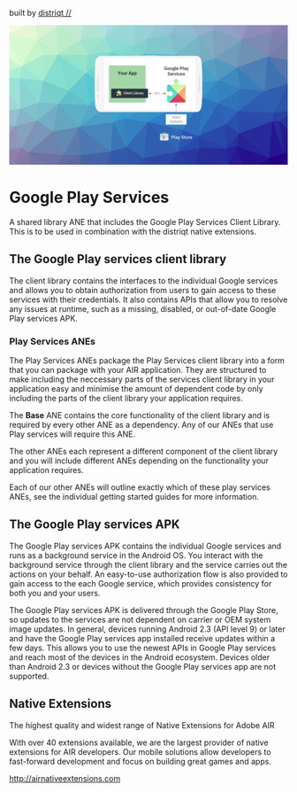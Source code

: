
built by [distriqt //](http://airnativeextensions.com) 

![](images/promo.png)


# Google Play Services 

A shared library ANE that includes the Google Play Services Client Library.
This is to be used in combination with the distriqt native extensions.


## The Google Play services client library

The client library contains the interfaces to the individual Google services and allows you to obtain 
authorization from users to gain access to these services with their credentials. 
It also contains APIs that allow you to resolve any issues at runtime, such as a missing, disabled, 
or out-of-date Google Play services APK. 



### Play Services ANEs

The Play Services ANEs package the Play Services client library into a form that you can package with your AIR application.
They are structured to make including the neccessary parts of the services client library in your application easy
and minimise the amount of dependent code by only including the parts of the client library your application requires.

The **Base** ANE contains the core functionality of the client library and is required by every other ANE as a dependency. 
Any of our ANEs that use Play services will require this ANE.

The other ANEs each represent a different component of the client library and you will include different ANEs 
depending on the functionality your application requires. 

Each of our other ANEs will outline exactly which of these play services ANEs, see the individual getting started
guides for more information.




## The Google Play services APK

The Google Play services APK contains the individual Google services and runs as a background service in the Android OS. 
You interact with the background service through the client library and the service carries out the actions on your behalf.
An easy-to-use authorization flow is also provided to gain access to the each Google service, 
which provides consistency for both you and your users.

The Google Play services APK is delivered through the Google Play Store, 
so updates to the services are not dependent on carrier or OEM system image updates. 
In general, devices running Android 2.3 (API level 9) or later and have the Google Play services app installed 
receive updates within a few days. 
This allows you to use the newest APIs in Google Play services and reach most of the devices in the Android ecosystem. 
Devices older than Android 2.3 or devices without the Google Play services app are not supported.




## Native Extensions

The highest quality and widest range of Native Extensions for Adobe AIR

With over 40 extensions available, we are the largest provider of native extensions for AIR developers. Our mobile solutions allow developers to fast-forward development and focus on building great games and apps.

http://airnativeextensions.com



